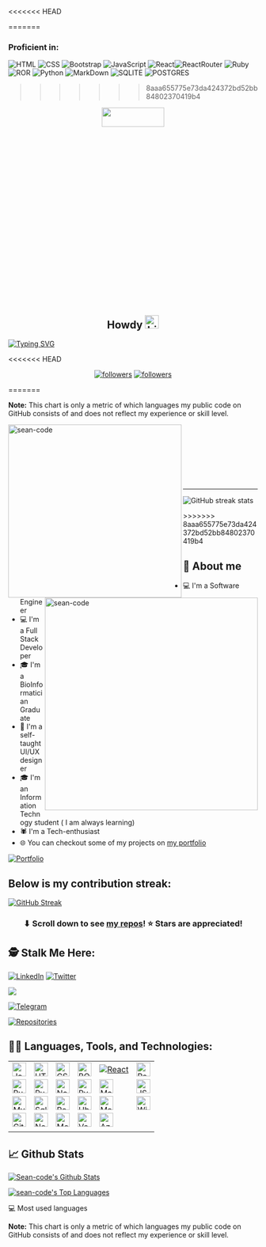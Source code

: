 
<!-- ### Professional Certificate
![Certificate](./assets/bitdegree-certificate-1030477%20(1).jpeg) -->

<<<<<<< HEAD
<!-- New Display -->
=======
### Proficient in:
![HTML](https://img.shields.io/badge/HTML5-E34F26?style=for-the-badge&logo=html5&logoColor=white) ![CSS](https://img.shields.io/badge/CSS-239120?&style=for-the-badge&logo=css3&logoColor=white) ![Bootstrap](https://img.shields.io/badge/Bootstrap-563D7C?style=for-the-badge&logo=bootstrap&logoColor=white) ![JavaScript](https://img.shields.io/badge/JavaScript-323330?style=for-the-badge&logo=javascript&logoColor=F7DF1E) ![React](https://img.shields.io/badge/React-20232A?style=for-the-badge&logo=react&logoColor=61DAFB)![ReactRouter](https://img.shields.io/badge/React_Router-CA4245?style=for-the-badge&logo=react-router&logoColor=white)
![Ruby](https://img.shields.io/badge/Ruby-CC342D?style=for-the-badge&logo=ruby&logoColor=white) ![ROR](https://img.shields.io/badge/Ruby_on_Rails-CC0000?style=for-the-badge&logo=ruby-on-rails&logoColor=white) ![Python](https://img.shields.io/badge/Python-14354C?style=for-the-badge&logo=python&logoColor=white) ![MarkDown](https://img.shields.io/badge/Markdown-000000?style=for-the-badge&logo=markdown&logoColor=white) ![SQLITE](https://img.shields.io/badge/SQLite-07405E?style=for-the-badge&logo=sqlite&logoColor=white)
![POSTGRES](https://img.shields.io/badge/Postgresql-07405E?style=for-the-badge&logo=postgres&logoColor=white)

>>>>>>> 8aaa655775e73da424372bd52bb84802370419b4

<div align="center">
    <img width="50%" height="10%" src="https://www.compuone.com/wp-content/uploads/2022/08/PENETRATION-1-1024x576.png">
</div>


<h2 
align="center">
Howdy <img src="https://user-images.githubusercontent.com/1303154/88677602-1635ba80-d120-11ea-84d8-d263ba5fc3c0.gif" height="27px" width="28px" alt="hi">
</h2>

[![Typing SVG](https://readme-typing-svg.herokuapp.com?color=FF0000&height=30&lines=My+name+is+John+Nganga;A.K.A+Sean)](https://git.io/typing-svg)


<<<<<<< HEAD

<p align="center">
  <a href="https://twitter.com/nganga_sea"><img alt="followers" title="Follow Twitter" src="https://img.shields.io/twitter/follow/sean-code?color=55960c&label=Follow&logo=twitter&logoColor=blue&style=for-the-badge"/></a>
  <a href="https://github.com/sean-code"><img alt="followers" title="Follow Github" src="https://img.shields.io/github/followers/sean-code?color=236ad3&style=for-the-badge&logo=github&label=Follow"/></a>

</p>
=======
<!-- ### Most Used Languages:
<b>Note:</b> This chart is only a metric of which languages my public code on GitHub consists of and does not reflect my experience or skill level. -->



<b>Note:</b> This chart is only a metric of which languages my public code on GitHub consists of and does not reflect my experience or skill level.
<p><img align="left" src="https://github-readme-stats.vercel.app/api/top-langs/?username=sean-code&langs_count=10&theme=chartreuse-dark&layout=compact#" alt="sean-code" width="350"/></p>
<p>&nbsp;<img align="right" src="https://github-readme-stats.vercel.app/api?username=sean-code&show_icons=true&locale=en&theme=chartreuse-dark" alt="sean-code" width="430" /></p>
<br><br><br><br><br>
<hr>

![GitHub streak stats](https://github-readme-streak-stats.herokuapp.com/?user=sean-code&show_icons=true&locale=en&layout=compact&theme=chartreuse-dark)


 </hr>
>>>>>>> 8aaa655775e73da424372bd52bb84802370419b4


## 📖 About me

* 💻 I'm a Software Engineer
* 💻 I'm a Full Stack Developer
* 🎓 I'm a BioInformatician Graduate
* 🎨 I'm a self-taught UI/UX designer
* 🎓 I'm an Information Technogy student ( I am always learning)
* 🕷️ I'm a Tech-enthusiast
* 🌐 You can checkout some of my projects on [my portfolio](https://sean-code.github.io/port-folio/#/projects)

<p align="left">
  <a href="https://sean-code.github.io/port-folio/#/"><img alt="Portfolio" title="Portfolio" src="https://img.shields.io/badge/-Portfolio-000000?style=for-the-badge&logo=koding&logoColor=blue"/></a>
</p>

## Below is my contribution streak:


[![GitHub Streak](https://github-readme-streak-stats.herokuapp.com?user=sean-code&theme=solarized-dark&hide_border=true&date_format=M%20j%5B%2C%20Y%5D)](https://git.io/streak-stats)




<h3 align="center">⬇ Scroll down to see <a href="https://github.com/sean-code?tab=repositories">my repos</a>! ⭐ Stars are appreciated!</h3>

## 🕵️ Stalk Me Here:

<p align="left">
  <a href="https://www.linkedin.com/in/john-sean-nganga"><img alt="LinkedIn" title="LinkedIn" src="https://img.shields.io/badge/-LinkedIn-0077B5?style=for-the-badge&logo=linkedin&logoColor=white"/></a>
  <a href="https://www.twitter.com/nganga_sea"><img alt="Twitter" title="Twitter" src="https://img.shields.io/badge/-Twitter-1DA1F2?style=for-the-badge&logo=twitter&logoColor=white"/></a>

  <a href="https://instagram/its_ngangasean"><img src="https://img.shields.io/badge/Instagram-E4405F?style=for-the-badge&logo=instagram&logoColor=white"></a>

  <a href="https://t.me/sean_code"><img  title="Telegram Me" src="https://img.shields.io/badge/Telegram-2CA5E0?style=for-the-badge&logo=telegram&logoColor=white" alt="Telegram"></a>
</p>


<p align="left">
  <a href="https://github.com/sean-code?tab=repositories"><img alt="Repositories" title="Repositories" src="https://img.shields.io/badge/-More%20Repos-black?style=for-the-badge&logo=addthis&logoColor=white"/></a>
</p>

## 👨‍💻 Languages, Tools, and Technologies:

<table>
    <tbody>
        <tr>
            <td><a href="#"><img alt="JavaScript" title="JavaScript" height="28px"
                        src="https://img.shields.io/badge/JavaScript-323330?style=for-the-badge&logo=javascript&logoColor=F7DF1E" /></a>
            </td>
            <td><a href="#"><img alt="HTML5" title="HTML5" height="28px"
                        src="https://img.shields.io/badge/HTML5-E34F26?style=for-the-badge&logo=html5&logoColor=white" /></a>
            </td>
            <td><a href="#"><img alt="CSS3" title="CSS3" height="28px"
                        src="https://img.shields.io/badge/css3-%231572B6.svg?style=for-the-badge&logo=css3&logoColor=white" /></a>
            </td>
            <td><a href="#"><img alt="BOOTSTRAP" title="Bootstrap" height="28px"
                        src="https://img.shields.io/badge/Bootstrap-563D7C?style=for-the-badge&logo=bootstrap&logoColor=white" /></a>
              </td>
               <td><a href="#"><img alt="React" title="Reactjs height="34px"
                        src="https://img.shields.io/badge/React-20232A?style=for-the-badge&logo=react&logoColor=61DAFB" /></a>
            </td>
               <td>
                  <a href="#"><img alt="ReactRouter" title="ReactRouter" height="28px"
                        src="https://img.shields.io/badge/React_Router-CA4245?style=for-the-badge&logo=react-router&logoColor=white" /></a>
              </td>
        </tr>
        <tr>
          <td><a href="https://brave.com/eyl243"><img alt="Ruby" title="Ruby" height="28px"
                        src="https://img.shields.io/badge/Ruby-CC342D?style=for-the-badge&logo=ruby&logoColor=white" /></a>
          </td>
          <td>
              <a href="#"><img alt="Ruby On Rails" title="Ruby On Rails" height="28px"
                        src="https://img.shields.io/badge/Ruby_on_Rails-CC0000?style=for-the-badge&logo=ruby-on-rails&logoColor=white" /></a>
            </td>
            <td><a href="#"><img alt="NodeJS" title="NodeJS" height="28px"
                        src="https://img.shields.io/badge/node.js-6DA55F?style=for-the-badge&logo=node.js&logoColor=white" /></a>
            </td>
            <td>
              <a href="#"><img alt="Python" title="Python" height="28px"
                        src="https://img.shields.io/badge/Python-14354C?style=for-the-badge&logo=python&logoColor=white" /></a>
            </td>
            <td><a href="#"><img alt="Markdown" title="Markdown" height="28px"
                        src="https://img.shields.io/badge/Markdown-000000?style=for-the-badge&logo=markdown&logoColor=white" /></a></td>
             <td>
              <a href="#"><img alt="JSON" title="JSON" height="28px"
                        src="https://img.shields.io/badge/JWT-black?style=for-the-badge&logo=JSON%20web%20tokens" /></a>
            </td>
        </tr>
        <tr>
              <td><a href="#"><img alt="MySQL" title="MySQL" height="28px"
                        src="https://img.shields.io/badge/mysql-%2300f.svg?style=for-the-badge&logo=mysql&logoColor=white" /></a>
            </td>
            <td><a href="#"><img alt="Sqlite" title="Sqlite" height="28px"
                        src="https://img.shields.io/badge/SQLite-07405E?style=for-the-badge&logo=sqlite&logoColor=white"/></a></td>
            <td>
                <a href="#"><img alt="Postgres" title="Postgres" height="28px"
                        src="https://img.shields.io/badge/postgres-%23316192.svg?style=for-the-badge&logo=postgresql&logoColor=white"/></a>
                </td>
            <td>
              <a href="#"><img alt="Ubuntu" title="Ubuntu" height="28px"
                        src="https://img.shields.io/badge/Ubuntu-E95420?style=for-the-badge&logo=ubuntu&logoColor=white" /></a>
            </td>
            <td><a href="#"><img alt="Mac" title="Mac" height="28px"
                        src="https://img.shields.io/badge/mac%20os-000000?style=for-the-badge&logo=apple&logoColor=white" /></a></td>
            <td><a href="#"><img alt="Windows" title="Windows" height="28px"
                        src="https://img.shields.io/badge/Windows-0078D6?style=for-the-badge&logo=windows&logoColor=white" /></a></td>
            <tr>
              <td><a href="#"><img alt="GitHub" title="GitHub" height="28px"
                        src="https://img.shields.io/badge/github-%23121011.svg?style=for-the-badge&logo=github&logoColor=white" /></a>
              </td>
              <td><a href="#"><img alt="Netlify" title="Netlify" height="28px"
                        src="https://img.shields.io/badge/Netlify-00C7B7?style=for-the-badge&logo=netlify&logoColor=white" /></a>
              </td>
               <td><a href="#"><img alt="Mercurial" title="Mercurial" height="28px"
                        src="https://img.shields.io/badge/mercurial-999999.svg?style=for-the-badge&logo=mercurial&logoColor=white" /></a>
              </td>
              <td>
                <a href="#"><img alt="Vercel" title="Vercel" height="28px"
                        src="https://img.shields.io/badge/vercel-%23000000.svg?style=for-the-badge&logo=vercel&logoColor=white" /></a>
              </td>
               <td><a href="#"><img alt="Azure" title="Azure" height="28px"
                        src="https://img.shields.io/badge/azure-%230072C6.svg?style=for-the-badge&logo=microsoftazure&logoColor=white" /></a>
              </td>
            </tr>
            <td></td>
            <td></td>
        </tr>
    </tbody>
</table>


## 📈 Github Stats
  <a href="https://github.com/anuraghazra/github-readme-stats"><img alt="Sean-code's Github Stats" src="https://github-readme-stats.vercel.app/api?username=sean-code&theme=highcontrast&show_icons=true&count_private=true" /></a>

  <a href="https://github.com/anuraghazra/github-readme-stats"><img alt="sean-code's Top Languages" src="https://github-readme-stats.vercel.app/api/top-langs/?username=sean-code&langs_count=10&theme=chartreuse-dark&layout=compact#" /></a>

  <summary>💻 Most used languages</summary>
  
  <b>Note:</b> This chart is only a metric of which languages my public code on GitHub consists of and does not reflect my experience or skill level.


